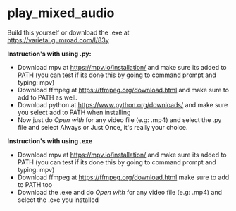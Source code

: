 # play_mixed_audio
Build this yourself or download the .exe at https://varietal.gumroad.com/l/83y

**Instruction's with using .py:**

- Download mpv at https://mpv.io/installation/ and make sure its added to PATH (you can test if its done this by going to command prompt and typing: mpv)
- Download ffmpeg at https://ffmpeg.org/download.html and make sure to add to PATH as well.
- Download python at https://www.python.org/downloads/ and make sure you select add to PATH when installing
- Now just do *Open with* for any video file (e.g: .mp4) and select the .py file and select Always or Just Once, it's really your choice.

**Instruction's with using .exe**

- Download mpv at https://mpv.io/installation/ and make sure its added to PATH (you can test if its done this by going to command prompt and typing: mpv)
- Download ffmpeg at https://ffmpeg.org/download.html make sure to add to PATH too
- Download the .exe and do *Open with* for any video file (e.g: .mp4) and select the .exe you installed
